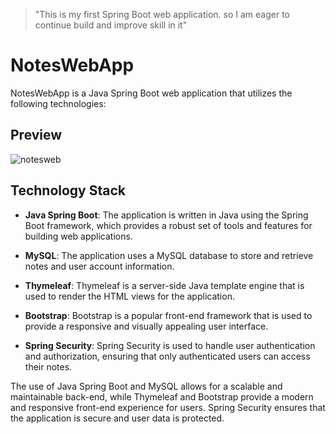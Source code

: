 >"This is my first Spring Boot web application.
so I am eager to continue build and improve skill in it"
# NotesWebApp

NotesWebApp is a Java Spring Boot web application that utilizes the following technologies:

## Preview
![notesweb](https://user-images.githubusercontent.com/115911341/230725253-2d43cdc5-f5f7-4bb6-bef0-5cb7434578c9.gif)

## Technology Stack

- **Java Spring Boot**: The application is written in Java using the Spring Boot framework, which provides a robust set of tools and features for building web applications.

- **MySQL**: The application uses a MySQL database to store and retrieve notes and user account information.

- **Thymeleaf**: Thymeleaf is a server-side Java template engine that is used to render the HTML views for the application.

- **Bootstrap**: Bootstrap is a popular front-end framework that is used to provide a responsive and visually appealing user interface.

- **Spring Security**: Spring Security is used to handle user authentication and authorization, ensuring that only authenticated users can access their notes.

The use of Java Spring Boot and MySQL allows for a scalable and maintainable back-end, while Thymeleaf and Bootstrap provide a modern and responsive front-end experience for users. Spring Security ensures that the application is secure and user data is protected.
